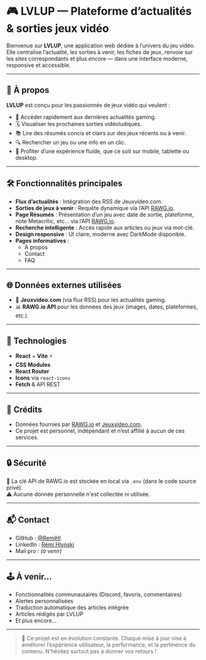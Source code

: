 # 🎮 LVLUP — Plateforme d’actualités & sorties jeux vidéo

Bienvenue sur **LVLUP**, une application web dédiée à l’univers du jeu vidéo. Elle centralise l’actualité, les sorties à venir, les fiches de jeux, renvoie sur les sites correspondants et plus encore — dans une interface moderne, responsive et accessible.

---

## 🚀 À propos

**LVLUP** est conçu pour les passionnés de jeux vidéo qui veulent :

- 🎯 Accéder rapidement aux dernières actualités gaming.
- 🗓️ Visualiser les prochaines sorties vidéoludiques.
- 📚 Lire des résumés concis et clairs sur des jeux récents ou à venir.
- 🔍 Rechercher un jeu ou une info en un clic.
- 📱 Profiter d’une expérience fluide, que ce soit sur mobile, tablette ou desktop.

---

## 🛠️ Fonctionnalités principales

- **Flux d’actualités** : Intégration des RSS de Jeuxvideo.com.
- **Sorties de jeux à venir** : Requête dynamique via l’API [RAWG.io](https://rawg.io/apidocs).
- **Page Résumés** : Présentation d’un jeu avec date de sortie, plateforme, note Metacritic, etc... via l’API [RAWG.io](https://rawg.io/apidocs).
- **Recherche intelligente** : Accès rapide aux articles ou jeux via mot-clé.
- **Design responsive** : UI claire, moderne avec DarkMode disponible.
- **Pages informatives** :
  - À propos
  - Contact
  - FAQ

---

## 🌐 Données externes utilisées

- 📡 **Jeuxvideo.com** (via flux RSS) pour les actualités gaming.
- 📊 **RAWG.io API** pour les données des jeux (images, dates, plateformes, etc.).

---

## 🧠 Technologies

- **React** + **Vite** ⚡
- **CSS Modules**
- **React Router**
- **Icons** via `react-icons`
- **Fetch** & API REST

---

## 📣 Crédits

- Données fournies par [RAWG.io](https://rawg.io) et [Jeuxvideo.com](https://www.jeuxvideo.com/).
- Ce projet est personnel, indépendant et n’est affilié à aucun de ces services.

---

## 🔒 Sécurité

🔑 La clé API de RAWG.io est stockée en local via `.env` (dans le code source privé).  
⚠️ Aucune donnée personnelle n'est collectée ni utilisée.

---

## 📬 Contact

- GitHub : [@RemiHl](https://github.com/RemiHl)
- LinkedIn : [Rémi Hlynski](https://www.linkedin.com/in/rémi-hlynski-88464123a)
- Mail pro : _(à venir)_

---

## 🕹️ À venir...

- Fonctionnalités communautaires (Discord, favoris, commentaires)
- Alertes personnalisées
- Traduction automatique des articles intégrée
- Articles rédigés par LVLUP
- Et plus encore...

---

> 🔧 Ce projet est en évolution constante. Chaque mise à jour vise à améliorer l’expérience utilisateur, la performance, et la pertinence du contenu. N'hésitez surtout pas à donner vos retours !